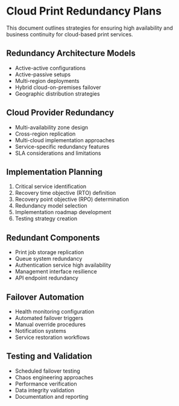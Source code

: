 # Cloud Print Redundancy Plans

This document outlines strategies for ensuring high availability and business continuity for cloud-based print services.

## Redundancy Architecture Models
- Active-active configurations
- Active-passive setups
- Multi-region deployments
- Hybrid cloud-on-premises failover
- Geographic distribution strategies

## Cloud Provider Redundancy
- Multi-availability zone design
- Cross-region replication
- Multi-cloud implementation approaches
- Service-specific redundancy features
- SLA considerations and limitations

## Implementation Planning
1. Critical service identification
2. Recovery time objective (RTO) definition
3. Recovery point objective (RPO) determination
4. Redundancy model selection
5. Implementation roadmap development
6. Testing strategy creation

## Redundant Components
- Print job storage replication
- Queue system redundancy
- Authentication service high availability
- Management interface resilience
- API endpoint redundancy

## Failover Automation
- Health monitoring configuration
- Automated failover triggers
- Manual override procedures
- Notification systems
- Service restoration workflows

## Testing and Validation
- Scheduled failover testing
- Chaos engineering approaches
- Performance verification
- Data integrity validation
- Documentation and reporting
